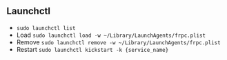 ## Launchctl

* `sudo launchctl list`
* Load `sudo launchctl load -w ~/Library/LaunchAgents/frpc.plist`
* Remove `sudo launchctl remove -w ~/Library/LaunchAgents/frpc.plist`
* Restart `sudo launchctl kickstart -k {service_name}`
